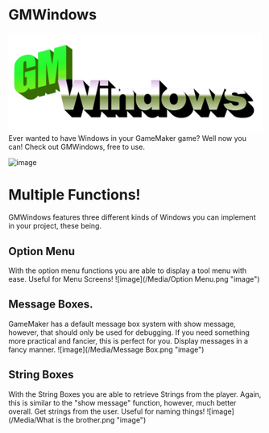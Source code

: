 # GMWindows
![image](/Media/GMWindows.png "image")
 Ever wanted to have Windows in your GameMaker game? Well now you can! Check out GMWindows, free to use.

![image](/Media/Functions.gif "image")
# Multiple Functions!
GMWindows features three different kinds of Windows you can implement in your project, these being.
## Option Menu
With the option menu functions you are able to display a tool menu with ease.
Useful for Menu Screens!
![image](/Media/Option Menu.png "image")
## Message Boxes.
GameMaker has a default message box system with show message, however, that should only be used for debugging. If you need something more practical and fancier, this is perfect for you.
Display messages in a fancy manner.
![image](/Media/Message Box.png "image")
## String Boxes
With the String Boxes you are able to retrieve Strings from the player. Again, this is similar to the "show message" function, however, much better overall.
Get strings from the user. Useful for naming things!
![image](/Media/What is the brother.png "image")
